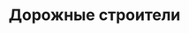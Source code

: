 ---
title: 'Дорожные строители'
location: ''
tags: [all, 2012]
categories: [brazil-by-bicycle-2012]
---